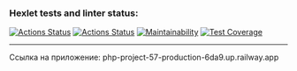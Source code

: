 ### Hexlet tests and linter status:
[![Actions Status](https://github.com/GulshatNigma/php-project-57/workflows/hexlet-check/badge.svg)](https://github.com/GulshatNigma/php-project-57/actions)
[![Actions Status](https://github.com/GulshatNigma/php-project-57/workflows/PHP.yml/badge.svg)](https://github.com/GulshatNigma/php-project-57/actions)
[![Maintainability](https://api.codeclimate.com/v1/badges/cc3a2f5c03f4498a0e1b/maintainability)](https://codeclimate.com/github/GulshatNigma/php-project-57/maintainability)
[![Test Coverage](https://api.codeclimate.com/v1/badges/cc3a2f5c03f4498a0e1b/test_coverage)](https://codeclimate.com/github/GulshatNigma/php-project-57/test_coverage)
<hr>
Ссылка на приложение: php-project-57-production-6da9.up.railway.app
